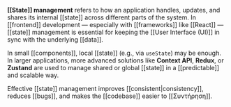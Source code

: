 **[[State]] management** refers to how an application handles, updates, and shares its internal [[state]] across different parts of the system. In [[frontend]] development — especially with [[frameworks]] like [[React]] — [[state]] management is essential for keeping the [[User Interface (UI)]] in sync with the underlying [[data]].

In small [[components]], local [[state]] (e.g., via `useState`) may be enough. In larger applications, more advanced solutions like **Context API**, **Redux**, or **Zustand** are used to manage shared or global [[state]] in a [[predictable]] and scalable way.

Effective [[state]] management improves [[consistent|consistency]], reduces [[bugs]], and makes the [[codebase]] easier to [[Συντήρηση]].